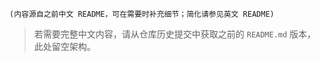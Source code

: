 <!-- 中文版 README 保留完整中文说明，英文为默认主页 -->
`(内容源自之前中文 README，可在需要时补充细节；简化请参见英文 README)`

> 若需要完整中文内容，请从仓库历史提交中获取之前的 `README.md` 版本，此处留空架构。
